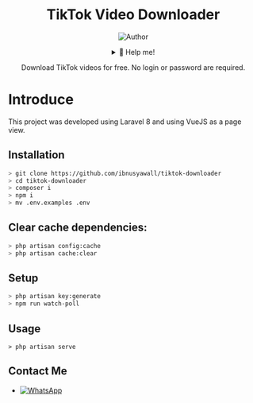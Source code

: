 <div align="center">
 
# TikTok Video Downloader
![Author](https://img.shields.io/badge/Author-ibnusyawall-blue.svg?style=for-the-badge&logo=github)
<details>
 <summary>🥟 Help me!</summary>

 [Saweria](https://saweria.co/donate/ibnusyawall)
 
 [Paypal.me](https://paypal.me/syawal24)
 
</details>
<p>Download TikTok videos for free. No login or password are required.</p>
</div>

# Introduce

This project was developed using Laravel 8 and using VueJS as a page view.


## Installation

```bash
> git clone https://github.com/ibnusyawall/tiktok-downloader
> cd tiktok-downloader
> composer i
> npm i
> mv .env.examples .env
```


## Clear cache dependencies:

```bash
> php artisan config:cache
> php artisan cache:clear
```


## Setup
```bash
> php artisan key:generate
> npm run watch-poll
```


## Usage
```
> php artisan serve
```

## Contact Me
* <a href="https://wa.me/6282299265151"><img alt="WhatsApp" src="https://img.shields.io/badge/WhatsApp%20-25D366?style=for-the-badge&logo=whatsapp&logoColor=white"/></a>
